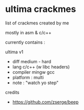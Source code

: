# ultima crackmes

list of crackmes created by me

mostly in asm & c/c++

currently contains : 

ultima v1 
- diff medium - hard
- lang c/c++ (w libc headers)
- compiler mingw gcc
- platform : multi
- note : "watch yo step"

credits
- https://github.com/zserge/beep
